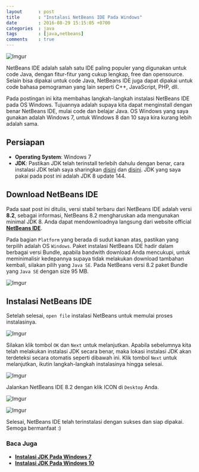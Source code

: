 ```yaml
---
layout      : post
title       : "Instalasi NetBeans IDE Pada Windows"
date        : 2016-08-29 15:15:05 +0700
categories  : java
tags        : [java,netbeans]
comments    : true
---
```

![Imgur](http://i.imgur.com/jnqp5rG.png)

NetBeans IDE adalah salah satu IDE paling populer yang digunakan untuk code Java, dengan fitur-fitur yang cukup lengkap, free dan opensource. Selain bisa dipakai untuk code Java, NetBeans IDE juga dapat dipakai untuk code bahasa pemograman yang lain seperti C++, JavaScript, PHP, dll.

Pada postingan ini kita membahas langkah-langkah instalasi NetBeans IDE pada OS Windows. Tujuannya adalah supaya kita dapat menginstall dengan benar NetBeans IDE, mulai code dan belajar Java. OS Windows yang saya gunakan adalah Windows 7, untuk Windows 8 dan 10 saya kira kurang lebih adalah sama.

## Persiapan

- **Operating System**: Windows 7
- **JDK**: Pastikan JDK telah terinstall terlebih dahulu dengan benar, cara instalasi JDK telah saya sharingkan [disini](/java/instalasi-jdk-pada-windows-7/) dan [disini](/java/instalasi-jdk-pada-windows-10/). JDK yang saya pakai pada post ini adalah JDK 8 update 144.

## Download NetBeans IDE

Pada saat post ini ditulis, versi stabil terbaru dari NetBeans IDE adalah versi **8.2**, sebagai informasi, NetBeans 8.2 mengharuskan ada mengunakan minimal JDK 8. Anda dapat mendownloadnya langsung dari website official [**NetBeans IDE**](https://netbeans.org/downloads/).

Pada bagian `Platform` yang berada di sudut kanan atas, pastikan yang terpilih adalah OS `Windows`. Paket instalasi NetBeans IDE hadir dalam berbagai versi Bundle, apabila bandwith download Anda mencukupi, untuk meminimalisir kedepannya supaya tidak melakukan download tambahan kembali, silakan pilih yang `Java SE`. Pada NetBeans versi 8.2 paket Bundle yang `Java SE` dengan size 95 MB.

![Imgur](http://i.imgur.com/wJ4AGWx.png)

## Instalasi NetBeans IDE

Setelah selesai, `open file` instalasi NetBeans untuk memulai proses instalasinya.

![Imgur](http://i.imgur.com/LWmISm7.png)

Silakan klik tombol `OK` dan `Next` untuk melanjutkan. Apabila sebelumnya kita telah melakukan instalasi JDK secara benar, maka lokasi instalasi JDK akan terdeteksi secara otomatis seperti dibawah ini. Klik tombol `Next` untuk melanjutkan, ikutin langkah-langkah instalasinya hingga selesai.

![Imgur](http://i.imgur.com/WEpgU32.png)

Jalankan NetBeans IDE 8.2 dengan klik ICON di `Desktop` Anda.

![Imgur](http://i.imgur.com/5XtTcRG.png)

![Imgur](http://i.imgur.com/JjhE0Yw.png)

Selesai, NetBeans IDE telah terinstalasi dengan sukses dan siap dipakai. Semoga bermanfaat :)

### Baca Juga

- [**Instalasi JDK Pada Windows 7**](/java/instalasi-jdk-pada-windows-7/)
- [**Instalasi JDK Pada Windows 10**](/java/instalasi-jdk-pada-windows-10/)